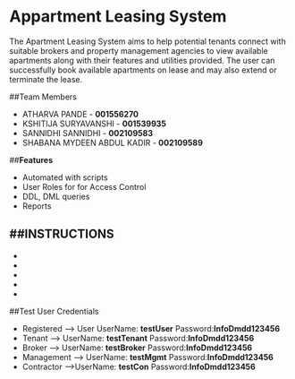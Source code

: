 # Appartment Leasing System
The Apartment Leasing System aims to help potential tenants connect with suitable brokers and
property management agencies to view available apartments along with their features and
utilities provided. The user can successfully book available apartments on lease and may also
extend or terminate the lease. 

##Team Members
- ATHARVA PANDE - **001556270**
- KSHITIJA SURYAVANSHI - **001539935**
- SANNIDHI SANNIDHI - **002109583** 
- SHABANA MYDEEN ABDUL KADIR - **002109589**

##**Features**
- Automated with scripts
- User Roles for for Access Control
- DDL, DML queries
- Reports

##**INSTRUCTIONS**
-
-
-
-
-
-

##Test User Credentials
- Registered --> User UserName: **testUser** Password:**InfoDmdd123456**
- Tenant --> UserName: **testTenant** Password:**InfoDmdd123456**
- Broker --> UserName: **testBroker** Password:**InfoDmdd123456**
- Management --> UserName: **testMgmt** Password:**InfoDmdd123456**
- Contractor -->UserName: **testCon** Password:**InfoDmdd123456**
